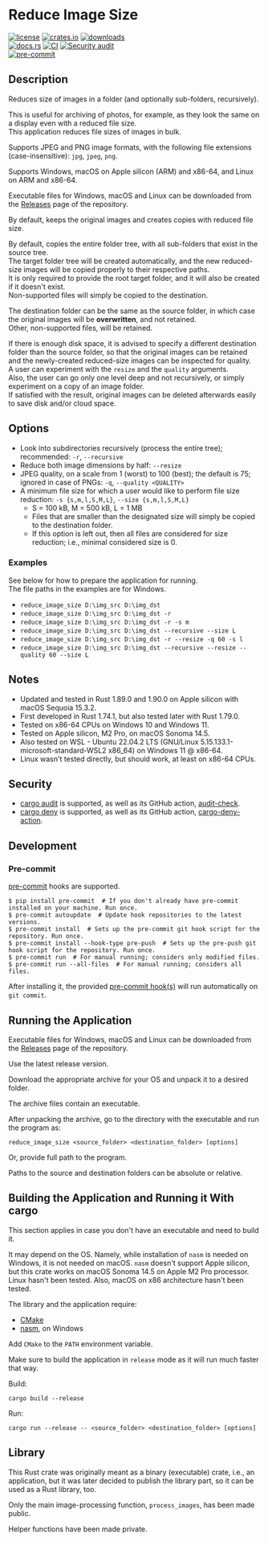 # Reduce Image Size

[![license](https://img.shields.io/badge/License-MIT-blue.svg?style=flat)](LICENSE)
[![crates.io](https://img.shields.io/crates/v/reduce_image_size.svg)][crates.io link]
[![downloads](https://img.shields.io/crates/d/reduce_image_size.svg)][crates.io link]  
[![docs.rs](https://docs.rs/reduce_image_size/badge.svg)](https://docs.rs/reduce_image_size/)
[![CI](https://github.com/ivanbgd/reduce-image-size-rust/actions/workflows/ci.yml/badge.svg)](https://github.com/ivanbgd/reduce-image-size-rust/actions/workflows/ci.yml)
[![Security audit](https://github.com/ivanbgd/reduce-image-size-rust/actions/workflows/audit.yml/badge.svg)](https://github.com/ivanbgd/reduce-image-size-rust/actions/workflows/audit.yml)  
[![pre-commit](https://img.shields.io/badge/pre--commit-enabled-brightgreen?logo=pre-commit)](https://github.com/pre-commit/pre-commit)

[crates.io link]: https://crates.io/crates/reduce_image_size

## Description
Reduces size of images in a folder (and optionally sub-folders, recursively).

This is useful for archiving of photos, for example, as they look the same on a display even with a reduced file size.  
This application reduces file sizes of images in bulk.

Supports JPEG and PNG image formats, with the following file extensions (case-insensitive): `jpg`, `jpeg`, `png`.

Supports Windows, macOS on Apple silicon (ARM) and x86-64, and Linux on ARM and x86-64.

Executable files for Windows, macOS and Linux can be downloaded from
the [Releases](https://github.com/ivanbgd/reduce-image-size-rust/releases) page of the repository.

By default, keeps the original images and creates copies with reduced file size.

By default, copies the entire folder tree, with all sub-folders that exist in the source tree.  
The target folder tree will be created automatically,
and the new reduced-size images will be copied properly to their respective paths.  
It is only required to provide the root target folder, and it will also be created if it doesn't exist.  
Non-supported files will simply be copied to the destination.

The destination folder can be the same as the source folder, in which case the original images will be **overwritten**,
and not retained.  
Other, non-supported files, will be retained.

If there is enough disk space, it is advised to specify a different destination folder than the source folder,
so that the original images can be retained and the newly-created reduced-size images can be inspected for quality.  
A user can experiment with the `resize` and the `quality` arguments.  
Also, the user can go only one level deep and not recursively, or simply experiment on a copy of an image folder.  
If satisfied with the result, original images can be deleted afterwards easily to save disk and/or cloud space.

## Options
- Look into subdirectories recursively (process the entire tree); recommended: `-r`, `--recursive`
- Reduce both image dimensions by half: `--resize`
- JPEG quality, on a scale from 1 (worst) to 100 (best); the default is 75; ignored in case of PNGs:
  `-q`, `--quality <QUALITY>`
- A minimum file size for which a user would like to perform file size reduction:
  `-s {s,m,l,S,M,L}`, `--size {s,m,l,S,M,L}`
    - S = 100 kB, M = 500 kB, L = 1 MB
    - Files that are smaller than the designated size will simply be copied to the destination folder.
    - If this option is left out, then all files are considered for size reduction; i.e., minimal considered size is 0.

### Examples
See below for how to prepare the application for running.  
The file paths in the examples are for Windows.
- `reduce_image_size D:\img_src D:\img_dst`
- `reduce_image_size D:\img_src D:\img_dst -r`
- `reduce_image_size D:\img_src D:\img_dst -r -s m`
- `reduce_image_size D:\img_src D:\img_dst --recursive --size L`
- `reduce_image_size D:\img_src D:\img_dst -r --resize -q 60 -s l`
- `reduce_image_size D:\img_src D:\img_dst --recursive --resize --quality 60 --size L`

## Notes
- Updated and tested in Rust 1.89.0 and 1.90.0 on Apple silicon with macOS Sequoia 15.3.2.
- First developed in Rust 1.74.1, but also tested later with Rust 1.79.0.
- Tested on x86-64 CPUs on Windows 10 and Windows 11.
- Tested on Apple silicon, M2 Pro, on macOS Sonoma 14.5.
- Also tested on WSL - Ubuntu 22.04.2 LTS (GNU/Linux 5.15.133.1-microsoft-standard-WSL2 x86_64) on Windows 11 @ x86-64.
- Linux wasn't tested directly, but should work, at least on x86-64 CPUs.

## Security

- [cargo audit](https://github.com/rustsec/rustsec/blob/main/cargo-audit/README.md) is supported,
  as well as its GitHub action, [audit-check](https://github.com/rustsec/audit-check).
- [cargo deny](https://embarkstudios.github.io/cargo-deny/) is supported,
  as well as its GitHub action, [cargo-deny-action](https://github.com/EmbarkStudios/cargo-deny-action).

## Development

### Pre-commit

[pre-commit](https://pre-commit.com/) hooks are supported.

```shell
$ pip install pre-commit  # If you don't already have pre-commit installed on your machine. Run once.
$ pre-commit autoupdate  # Update hook repositories to the latest versions.
$ pre-commit install  # Sets up the pre-commit git hook script for the repository. Run once.
$ pre-commit install --hook-type pre-push  # Sets up the pre-push git hook script for the repository. Run once.
$ pre-commit run  # For manual running; considers only modified files.
$ pre-commit run --all-files  # For manual running; considers all files.
```

After installing it, the provided [pre-commit hook(s)](.pre-commit-config.yaml) will run automatically on `git commit`.

## Running the Application
Executable files for Windows, macOS and Linux can be downloaded from
the [Releases](https://github.com/ivanbgd/reduce-image-size-rust/releases) page of the repository.

Use the latest release version.

Download the appropriate archive for your OS and unpack it to a desired folder.

The archive files contain an executable.

After unpacking the archive, go to the directory with the executable and run the program as:  

```shell
reduce_image_size <source_folder> <destination_folder> [options]
```

Or, provide full path to the program.

Paths to the source and destination folders can be absolute or relative.

## Building the Application and Running it With cargo
This section applies in case you don't have an executable and need to build it.

It may depend on the OS. Namely, while installation of `nasm` is needed on Windows, it is not needed on macOS.
`nasm` doesn't support Apple silicon, but this crate works on macOS Sonoma 14.5 on Apple M2 Pro processor.
Linux hasn't been tested. Also, macOS on x86 architecture hasn't been tested.

The library and the application require:
- [CMake](https://cmake.org/download/)
- [nasm](https://www.nasm.us/), on Windows

Add `CMake` to the `PATH` environment variable.

Make sure to build the application in `release` mode as it will run much faster that way.

Build:
```shell
cargo build --release
```

Run:
```shell
cargo run --release -- <source_folder> <destination_folder> [options]
```

## Library
This Rust crate was originally meant as a binary (executable) crate, i.e., an application,
but it was later decided to publish the library part, so it can be used as a Rust library, too.

Only the main image-processing function, `process_images`, has been made public.

Helper functions have been made private.
